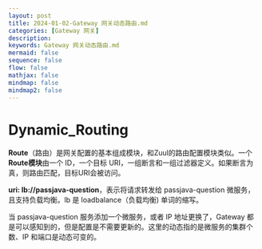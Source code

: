 ```yaml
---
layout: post
title: 2024-01-02-Gateway 网关动态路由.md
categories: [Gateway 网关]
description: 
keywords: Gateway 网关动态路由.md
mermaid: false
sequence: false
flow: false
mathjax: false
mindmap: false
mindmap2: false
---
```

# Dynamic_Routing

**Route**（路由）是网关配置的基本组成模块，和Zuul的路由配置模块类似。一个**Route模块**由一个 ID，一个目标 URI，一组断言和一组过滤器定义。如果断言为真，则路由匹配，目标URI会被访问。



**uri: lb://passjava-question**，表示将请求转发给 passjava-question 微服务，且支持负载均衡。lb 是 loadbalance（负载均衡) 单词的缩写。

当 passjava-question 服务添加一个微服务，或者 IP 地址更换了，Gateway 都是可以感知到的，但是配置是不需要更新的。这里的动态指的是微服务的集群个数、IP 和端口是动态可变的。